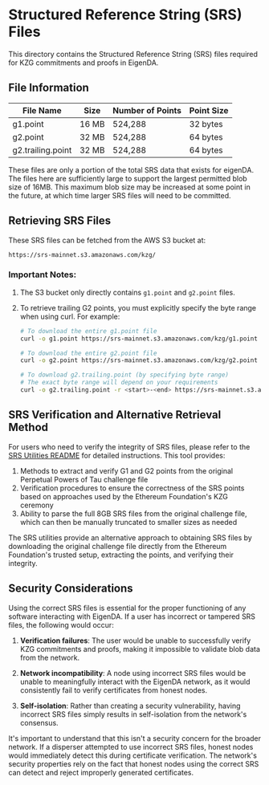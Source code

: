 # Structured Reference String (SRS) Files

This directory contains the Structured Reference String (SRS) files required for KZG commitments and proofs in EigenDA.

## File Information

| File Name          | Size   | Number of Points | Point Size |
|--------------------|--------|------------------|------------|
| g1.point           | 16 MB  | 524,288          | 32 bytes   |
| g2.point           | 32 MB  | 524,288          | 64 bytes   |
| g2.trailing.point  | 32 MB  | 524,288          | 64 bytes   |

These files are only a portion of the total SRS data that exists for eigenDA. The files here are sufficiently large
to support the largest permitted blob size of 16MB. This maximum blob size may be increased at some point in the future,
at which time larger SRS files will need to be committed.

## Retrieving SRS Files

These SRS files can be fetched from the AWS S3 bucket at:
```
https://srs-mainnet.s3.amazonaws.com/kzg/
```

### Important Notes:

1. The S3 bucket only directly contains `g1.point` and `g2.point` files.
2. To retrieve trailing G2 points, you must explicitly specify the byte range when using curl. For example:

   ```bash
   # To download the entire g1.point file
   curl -o g1.point https://srs-mainnet.s3.amazonaws.com/kzg/g1.point
   
   # To download the entire g2.point file
   curl -o g2.point https://srs-mainnet.s3.amazonaws.com/kzg/g2.point
   
   # To download g2.trailing.point (by specifying byte range)
   # The exact byte range will depend on your requirements
   curl -o g2.trailing.point -r <start>-<end> https://srs-mainnet.s3.amazonaws.com/kzg/g2.point
   ```

## SRS Verification and Alternative Retrieval Method

For users who need to verify the integrity of SRS files, please refer to the
[SRS Utilities README](/tools/srs-utils/README.md) for detailed instructions. This tool provides:

1. Methods to extract and verify G1 and G2 points from the original Perpetual Powers of Tau challenge file
2. Verification procedures to ensure the correctness of the SRS points based on approaches used by the Ethereum 
   Foundation's KZG ceremony
3. Ability to parse the full 8GB SRS files from the original challenge file, which can then be manually truncated 
   to smaller sizes as needed

The SRS utilities provide an alternative approach to obtaining SRS files by downloading the original challenge file 
directly from the Ethereum Foundation's trusted setup, extracting the points, and verifying their integrity.

## Security Considerations

Using the correct SRS files is essential for the proper functioning of any software interacting with EigenDA. 
If a user has incorrect or tampered SRS files, the following would occur:

1. **Verification failures**: The user would be unable to successfully verify KZG commitments and proofs, making it 
   impossible to validate blob data from the network.

2. **Network incompatibility**: A node using incorrect SRS files would be unable to meaningfully interact with the 
   EigenDA network, as it would consistently fail to verify certificates from honest nodes.

3. **Self-isolation**: Rather than creating a security vulnerability, having incorrect SRS files simply results in 
   self-isolation from the network's consensus.

It's important to understand that this isn't a security concern for the broader network. If a disperser attempted 
to use incorrect SRS files, honest nodes would immediately detect this during certificate verification. The network's 
security properties rely on the fact that honest nodes using the correct SRS can detect and reject improperly generated 
certificates.
